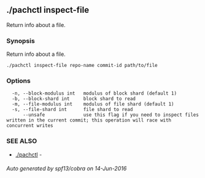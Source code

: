 ## ./pachctl inspect-file

Return info about a file.

### Synopsis


Return info about a file.

```
./pachctl inspect-file repo-name commit-id path/to/file
```

### Options

```
  -n, --block-modulus int   modulus of block shard (default 1)
  -b, --block-shard int     block shard to read
  -m, --file-modulus int    modulus of file shard (default 1)
  -s, --file-shard int      file shard to read
      --unsafe              use this flag if you need to inspect files written in the current commit; this operation will race with concurrent writes
```

### SEE ALSO
* [./pachctl](./pachctl.md)	 - 

###### Auto generated by spf13/cobra on 14-Jun-2016
